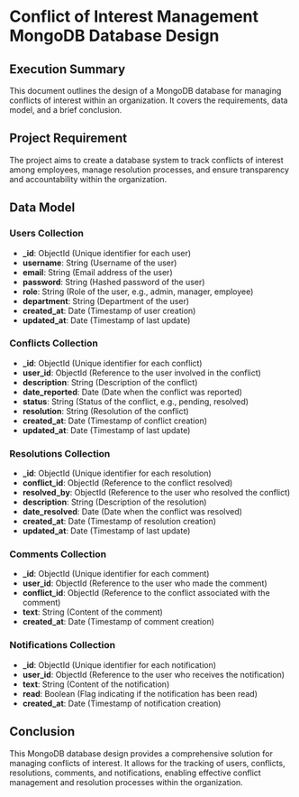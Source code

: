 # Conflict of Interest Management MongoDB Database Design

## Execution Summary
This document outlines the design of a MongoDB database for managing conflicts of interest within an organization. It covers the requirements, data model, and a brief conclusion.

## Project Requirement
The project aims to create a database system to track conflicts of interest among employees, manage resolution processes, and ensure transparency and accountability within the organization.

## Data Model
### Users Collection
- **_id**: ObjectId (Unique identifier for each user)
- **username**: String (Username of the user)
- **email**: String (Email address of the user)
- **password**: String (Hashed password of the user)
- **role**: String (Role of the user, e.g., admin, manager, employee)
- **department**: String (Department of the user)
- **created_at**: Date (Timestamp of user creation)
- **updated_at**: Date (Timestamp of last update)


### Conflicts Collection
- **_id**: ObjectId (Unique identifier for each conflict)
- **user_id**: ObjectId (Reference to the user involved in the conflict)
- **description**: String (Description of the conflict)
- **date_reported**: Date (Date when the conflict was reported)
- **status**: String (Status of the conflict, e.g., pending, resolved)
- **resolution**: String (Resolution of the conflict)
- **created_at**: Date (Timestamp of conflict creation)
- **updated_at**: Date (Timestamp of last update)

### Resolutions Collection
- **_id**: ObjectId (Unique identifier for each resolution)
- **conflict_id**: ObjectId (Reference to the conflict resolved)
- **resolved_by**: ObjectId (Reference to the user who resolved the conflict)
- **description**: String (Description of the resolution)
- **date_resolved**: Date (Date when the conflict was resolved)
- **created_at**: Date (Timestamp of resolution creation)
- **updated_at**: Date (Timestamp of last update)

### Comments Collection
- **_id**: ObjectId (Unique identifier for each comment)
- **user_id**: ObjectId (Reference to the user who made the comment)
- **conflict_id**: ObjectId (Reference to the conflict associated with the comment)
- **text**: String (Content of the comment)
- **created_at**: Date (Timestamp of comment creation)

### Notifications Collection
- **_id**: ObjectId (Unique identifier for each notification)
- **user_id**: ObjectId (Reference to the user who receives the notification)
- **text**: String (Content of the notification)
- **read**: Boolean (Flag indicating if the notification has been read)
- **created_at**: Date (Timestamp of notification creation)

## Conclusion
This MongoDB database design provides a comprehensive solution for managing conflicts of interest. It allows for the tracking of users, conflicts, resolutions, comments, and notifications, enabling effective conflict management and resolution processes within the organization.